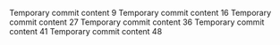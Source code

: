 Temporary commit content 9
Temporary commit content 16
Temporary commit content 27
Temporary commit content 36
Temporary commit content 41
Temporary commit content 48
